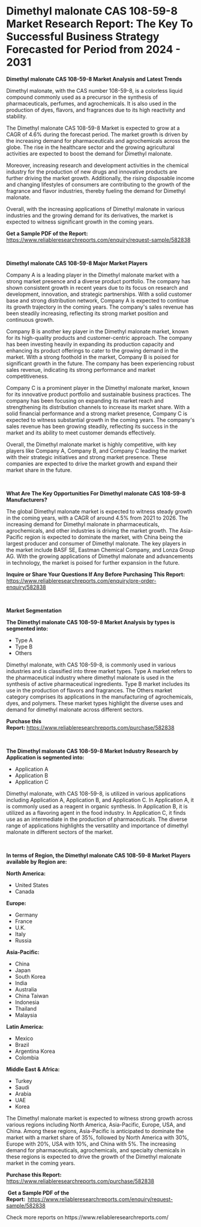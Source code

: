 <p><h1>Dimethyl malonate CAS 108-59-8 Market Research Report: The Key To Successful Business Strategy Forecasted for Period from 2024 - 2031</h1></p><p><strong>Dimethyl malonate CAS 108-59-8 Market Analysis and Latest Trends</strong></p>
<p><p>Dimethyl malonate, with the CAS number 108-59-8, is a colorless liquid compound commonly used as a precursor in the synthesis of pharmaceuticals, perfumes, and agrochemicals. It is also used in the production of dyes, flavors, and fragrances due to its high reactivity and stability.</p><p>The Dimethyl malonate CAS 108-59-8 Market is expected to grow at a CAGR of 4.6% during the forecast period. The market growth is driven by the increasing demand for pharmaceuticals and agrochemicals across the globe. The rise in the healthcare sector and the growing agricultural activities are expected to boost the demand for Dimethyl malonate.</p><p>Moreover, increasing research and development activities in the chemical industry for the production of new drugs and innovative products are further driving the market growth. Additionally, the rising disposable income and changing lifestyles of consumers are contributing to the growth of the fragrance and flavor industries, thereby fueling the demand for Dimethyl malonate.</p><p>Overall, with the increasing applications of Dimethyl malonate in various industries and the growing demand for its derivatives, the market is expected to witness significant growth in the coming years.</p></p>
<p><strong>Get a Sample PDF of the Report:&nbsp;</strong> <a href="https://www.reliableresearchreports.com/enquiry/request-sample/582838">https://www.reliableresearchreports.com/enquiry/request-sample/582838</a></p>
<p>&nbsp;</p>
<p><strong>Dimethyl malonate CAS 108-59-8 Major Market Players</strong></p>
<p><p>Company A is a leading player in the Dimethyl malonate market with a strong market presence and a diverse product portfolio. The company has shown consistent growth in recent years due to its focus on research and development, innovation, and strategic partnerships. With a solid customer base and strong distribution network, Company A is expected to continue its growth trajectory in the coming years. The company's sales revenue has been steadily increasing, reflecting its strong market position and continuous growth.</p><p>Company B is another key player in the Dimethyl malonate market, known for its high-quality products and customer-centric approach. The company has been investing heavily in expanding its production capacity and enhancing its product offerings to cater to the growing demand in the market. With a strong foothold in the market, Company B is poised for significant growth in the future. The company has been experiencing robust sales revenue, indicating its strong performance and market competitiveness.</p><p>Company C is a prominent player in the Dimethyl malonate market, known for its innovative product portfolio and sustainable business practices. The company has been focusing on expanding its market reach and strengthening its distribution channels to increase its market share. With a solid financial performance and a strong market presence, Company C is expected to witness substantial growth in the coming years. The company's sales revenue has been growing steadily, reflecting its success in the market and its ability to meet customer demands effectively.</p><p>Overall, the Dimethyl malonate market is highly competitive, with key players like Company A, Company B, and Company C leading the market with their strategic initiatives and strong market presence. These companies are expected to drive the market growth and expand their market share in the future.</p></p>
<p>&nbsp;</p>
<p><strong>What Are The Key Opportunities For Dimethyl malonate CAS 108-59-8 Manufacturers?</strong></p>
<p><p>The global Dimethyl malonate market is expected to witness steady growth in the coming years, with a CAGR of around 4.5% from 2021 to 2026. The increasing demand for Dimethyl malonate in pharmaceuticals, agrochemicals, and other industries is driving the market growth. The Asia-Pacific region is expected to dominate the market, with China being the largest producer and consumer of Dimethyl malonate. The key players in the market include BASF SE, Eastman Chemical Company, and Lonza Group AG. With the growing applications of Dimethyl malonate and advancements in technology, the market is poised for further expansion in the future.</p></p>
<p><strong>Inquire or Share Your Questions If Any Before Purchasing This Report:</strong> <a href="https://www.reliableresearchreports.com/enquiry/pre-order-enquiry/582838">https://www.reliableresearchreports.com/enquiry/pre-order-enquiry/582838</a></p>
<p>&nbsp;</p>
<p><strong>Market Segmentation</strong></p>
<p><strong>The Dimethyl malonate CAS 108-59-8 Market Analysis by types is segmented into:</strong></p>
<p><ul><li>Type A</li><li>Type B</li><li>Others</li></ul></p>
<p><p>Dimethyl malonate, with CAS 108-59-8, is commonly used in various industries and is classified into three market types. Type A market refers to the pharmaceutical industry where dimethyl malonate is used in the synthesis of active pharmaceutical ingredients. Type B market includes its use in the production of flavors and fragrances. The Others market category comprises its applications in the manufacturing of agrochemicals, dyes, and polymers. These market types highlight the diverse uses and demand for dimethyl malonate across different sectors.</p></p>
<p><strong>Purchase this Report:&nbsp;</strong><a href="https://www.reliableresearchreports.com/purchase/582838">https://www.reliableresearchreports.com/purchase/582838</a></p>
<p>&nbsp;</p>
<p><strong>The Dimethyl malonate CAS 108-59-8 Market Industry Research by Application is segmented into:</strong></p>
<p><ul><li>Application A</li><li>Application B</li><li>Application C</li></ul></p>
<p><p>Dimethyl malonate, with CAS 108-59-8, is utilized in various applications including Application A, Application B, and Application C. In Application A, it is commonly used as a reagent in organic synthesis. In Application B, it is utilized as a flavoring agent in the food industry. In Application C, it finds use as an intermediate in the production of pharmaceuticals. The diverse range of applications highlights the versatility and importance of dimethyl malonate in different sectors of the market.</p></p>
<p>&nbsp;</p>
<p><strong>In terms of Region, the Dimethyl malonate CAS 108-59-8 Market Players available by Region are:</strong></p>
<p>
    <p> <strong> North America: </strong>
        <ul>
            <li>United States</li>
            <li>Canada</li>
        </ul>
        </p> 
    <p> <strong> Europe: </strong>
        <ul>
            <li>Germany</li>
            <li>France</li>
            <li>U.K.</li>
            <li>Italy</li>
            <li>Russia</li>
        </ul>
        </p> 
    <p> <strong> Asia-Pacific: </strong>
        <ul>
            <li>China</li>
            <li>Japan</li>
            <li>South Korea</li>
            <li>India</li>
            <li>Australia</li>
            <li>China Taiwan</li>
            <li>Indonesia</li>
            <li>Thailand</li>
            <li>Malaysia</li>
        </ul>
        </p> 
    <p> <strong> Latin America: </strong>
        <ul>
            <li>Mexico</li>
            <li>Brazil</li>
            <li>Argentina Korea</li>
            <li>Colombia</li>
        </ul>
        </p> 
    <p> <strong> Middle East & Africa: </strong>
        <ul>
            <li>Turkey</li>
            <li>Saudi</li>
            <li>Arabia</li>
            <li>UAE</li>
            <li>Korea</li>
        </ul>
    </p>
    </p>
<p><p>The Dimethyl malonate market is expected to witness strong growth across various regions including North America, Asia-Pacific, Europe, USA, and China. Among these regions, Asia-Pacific is anticipated to dominate the market with a market share of 35%, followed by North America with 30%, Europe with 20%, USA with 10%, and China with 5%. The increasing demand for pharmaceuticals, agrochemicals, and specialty chemicals in these regions is expected to drive the growth of the Dimethyl malonate market in the coming years.</p></p>
<p><strong>Purchase this Report: </strong><a href="https://www.reliableresearchreports.com/purchase/582838">https://www.reliableresearchreports.com/purchase/582838</a></p>
<p>&nbsp;<strong>Get a Sample PDF of the Report:&nbsp;&nbsp;</strong><a href="https://www.reliableresearchreports.com/enquiry/request-sample/582838">https://www.reliableresearchreports.com/enquiry/request-sample/582838</a></p>
<p><strong></strong></p>
<p>Check more reports on https://www.reliableresearchreports.com/</p>